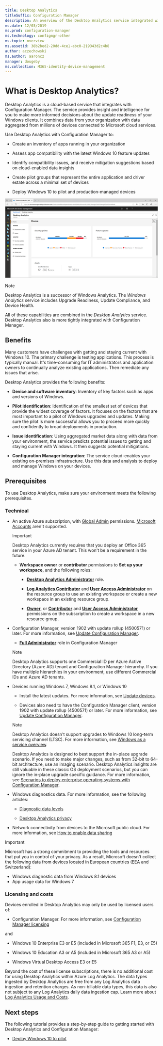```yaml
---
title: Desktop Analytics
titleSuffix: Configuration Manager
description: An overview of the Desktop Analytics service integrated with Configuration Manager.
ms.date: 12/03/2019
ms.prod: configuration-manager
ms.technology: configmgr-other
ms.topic: overview
ms.assetid: 38b2bed2-20dd-4ce1-abc0-219343d2c4b8
author: aczechowski
ms.author: aaroncz
manager: dougeby
ms.collection: M365-identity-device-management
---
```


# What is Desktop Analytics?

Desktop Analytics is a cloud-based service that integrates with Configuration Manager. The service provides insight and intelligence for you to make more informed decisions about the update readiness of your Windows clients. It combines data from your organization with data aggregated from millions of devices connected to Microsoft cloud services.

Use Desktop Analytics with Configuration Manager to:  

- Create an inventory of apps running in your organization  

- Assess app compatibility with the latest Windows 10 feature updates  

- Identify compatibility issues, and receive mitigation suggestions based on cloud-enabled data insights  

- Create pilot groups that represent the entire application and driver estate across a minimal set of devices  

- Deploy Windows 10 to pilot and production-managed devices  

![Screenshot of the Desktop Analytics home page in the Azure portal](media/portal-home.png)

> [!Note]  
> Desktop Analytics is a successor of Windows Analytics. The *Windows Analytics* service includes Upgrade Readiness, Update Compliance, and Device Health.
>
> All of these capabilities are combined in the *Desktop Analytics* service. Desktop Analytics also is more tightly integrated with Configuration Manager.



## Benefits

Many customers have challenges with getting and staying current with Windows 10. The primary challenge is testing applications. This process is typically manual. It's time-consuming for IT administrators and application owners to continually analyze existing applications. Then remediate any issues that arise.

Desktop Analytics provides the following benefits:

- **Device and software inventory**: Inventory of key factors such as apps and versions of Windows.  

- **Pilot identification**: Identification of the smallest set of devices that provide the widest coverage of factors. It focuses on the factors that are most important to a pilot of Windows upgrades and updates. Making sure the pilot is more successful allows you to proceed more quickly and confidently to broad deployments in production.  

- **Issue identification**: Using aggregated market data along with data from your environment, the service predicts potential issues to getting and staying current with Windows. It then suggests potential mitigations.  

- **Configuration Manager integration**: The service cloud-enables your existing on-premises infrastructure. Use this data and analysis to deploy and manage Windows on your devices.  



## Prerequisites

To use Desktop Analytics, make sure your environment meets the following prerequisites.


### Technical

- An active Azure subscription, with [Global Admin](/azure/active-directory/users-groups-roles/directory-assign-admin-roles#company-administrator-permissions) permissions. [Microsoft Accounts](https://docs.microsoft.com/windows/security/identity-protection/access-control/microsoft-accounts) aren't supported.  

    > [!Important]  
    > Desktop Analytics currently requires that you deploy an Office 365 service in your Azure AD tenant. This won't be a requirement in the future.

    - **Workspace owner** or **contributor** permissions to **Set up your workspace**, and the following roles:  

      - [**Desktop Analytics Administrator**](https://docs.microsoft.com/azure/active-directory/users-groups-roles/directory-assign-admin-roles#desktop-analytics-administrator-permissions) role.

      - [**Log Analytics Contributor**](https://docs.microsoft.com/azure/role-based-access-control/built-in-roles#log-analytics-contributor) and [**User Access Administrator**](https://docs.microsoft.com/azure/role-based-access-control/built-in-roles#user-access-administrator) on the resource group to use an existing workspace or create a new workspace in an existing resource group.

      - [**Owner**](https://docs.microsoft.com/azure/role-based-access-control/built-in-roles#owner), or [**Contributor**](https://docs.microsoft.com/azure/role-based-access-control/built-in-roles#contributor) and [**User Access Administrator**](https://docs.microsoft.com/azure/role-based-access-control/built-in-roles#user-access-administrator) permissions on the subscription to create a workspace in a new resource group.  

- Configuration Manager, version 1902 with update rollup (4500571) or later. For more information, see [Update Configuration Manager](/sccm/desktop-analytics/connect-configmgr#bkmk_hotfix).  

    - [**Full Administrator**](/sccm/core/understand/fundamentals-of-role-based-administration#bkmk_Planroles) role in Configuration Manager  

    > [!Note]  
    > Desktop Analytics supports one Commercial ID per Azure Active Directory (Azure AD) tenant and Configuration Manager hierarchy. If you have multiple hierarchies in your environment, use different Commercial IDs and Azure AD tenants.<!-- 4958160 -->

- Devices running Windows 7, Windows 8.1, or Windows 10  

    - Install the latest updates. For more information, see [Update devices](/sccm/desktop-analytics/enroll-devices#update-devices).  

    - Devices also need to have the Configuration Manager client, version 1902 with update rollup (4500571) or later. For more information, see [Update Configuration Manager](/sccm/desktop-analytics/connect-configmgr#bkmk_hotfix).  

    > [!Note]  
    > Desktop Analytics doesn't support upgrades to Windows 10 long-term servicing channel (LTSC). For more information, see [Windows as a service overview](https://docs.microsoft.com/windows/deployment/update/waas-overview#long-term-servicing-channel).
    >
    > Desktop Analytics is designed to best support the in-place upgrade scenario. If you need to make major changes, such as from 32-bit to 64-bit architecture, use an imaging scenario. Desktop Analytics insights are still valuable in these classic OS deployment scenarios, but you can ignore the in-place upgrade specific guidance. For more information, see [Scenarios to deploy enterprise operating systems with Configuration Manager](/sccm/osd/deploy-use/scenarios-to-deploy-enterprise-operating-systems).

- Windows diagnostics data. For more information, see the following articles:  

    - [Diagnostic data levels](/sccm/desktop-analytics/enable-data-sharing#diagnostic-data-levels)  

    - [Desktop Analytics privacy](/sccm/desktop-analytics/privacy)  

- Network connectivity from devices to the Microsoft public cloud. For more information, see [How to enable data sharing](/sccm/desktop-analytics/enable-data-sharing)  

> [!Important]   
> Microsoft has a strong commitment to providing the tools and resources that put you in control of your privacy. As a result, Microsoft doesn't collect the following data from devices located in European countries (EEA and Switzerland):
>
> - Windows diagnostic data from Windows 8.1 devices
> - App usage data for Windows 7

### Licensing and costs

Devices enrolled in Desktop Analytics may only be used by licensed users of:

- Configuration Manager. For more information, see [Configuration Manager licensing](/configmgr/core/understand/product-and-licensing-faq)

and 

- Windows 10 Enterprise E3 or E5 (included in Microsoft 365 F1, E3, or E5)

- Windows 10 Education A3 or A5 (included in Microsoft 365 A3 or A5)

- Windows Virtual Desktop Access E3 or E5  

Beyond the cost of these license subscriptions, there is no additional cost for using Desktop Analytics within Azure Log Analytics. The data types ingested by Desktop Analytics are free from any Log Analytics data ingestion and retention charges. As non-billable data types, this data is also not subject to any Log Analytics daily data ingestion cap. Learn more about [Log Analytics Usage and Costs](https://docs.microsoft.com/azure/azure-monitor/platform/manage-cost-storage).


## Next steps

The following tutorial provides a step-by-step guide to getting started with Desktop Analytics and Configuration Manager:  

- [Deploy Windows 10 to pilot](/sccm/desktop-analytics/tutorial-windows10)  
